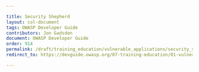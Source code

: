 ```yaml
---

title: Security Shepherd
layout: col-document
tags: OWASP Developer Guide
contributors: Jon Gadsden
document: OWASP Developer Guide
order: 914
permalink: /draft/training_education/vulnerable_applications/security_shepherd/
redirect_to: https://devguide.owasp.org/07-training-education/01-vulnerable-apps/04-security-shepherd/

---
```

